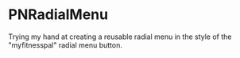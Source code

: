 PNRadialMenu
============

Trying my hand at creating a reusable radial menu in the style of the "myfitnesspal" radial menu button.
